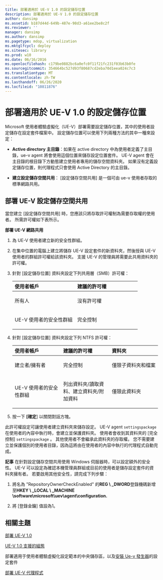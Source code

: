 ```yaml
---
title: 部署適用於 UE-V 1.0 的設定儲存位置
description: 部署適用於 UE-V 1.0 的設定儲存位置
author: dansimp
ms.assetid: b187d44d-649b-487e-98d3-a61ee2be8c2f
ms.reviewer: ''
manager: dansimp
ms.author: dansimp
ms.pagetype: mdop, virtualization
ms.mktglfcycl: deploy
ms.sitesec: library
ms.prod: w10
ms.date: 06/16/2016
ms.openlocfilehash: c179be0882bc6a0efc0f11f21fc231f03b63b0fe
ms.sourcegitcommit: 354664bc527d93f80687cd2eba70d1eea024c7c3
ms.translationtype: MT
ms.contentlocale: zh-TW
ms.lasthandoff: 06/26/2020
ms.locfileid: "10811876"
---
```

# 部署適用於 UE-V 1.0 的設定儲存位置


Microsoft 使用者體驗虛擬化（UE-V）部署需要設定儲存位置，其中的使用者設定儲存在設定套件檔案中。 設定儲存位置可以使用下列兩種方法的其中一種來設定：

-   **Active directory 主目錄**：如果在 active directory 中為使用者定義了主目錄，ue-v agent 將會使用這個位置來儲存設定位置套件。 UE-V agent 會在主目錄的根目錄下方動態建立使用者專用的儲存空間資料夾。 如果沒有定義設定儲存位置，則代理程式只會使用 Active Directory 的主目錄。

-   **建立設定儲存空間共用**： [設定儲存空間共用] 是一個可由 ue-v 使用者存取的標準網路共用。

## 部署 UE-V 設定儲存空間共用


當您建立 [設定儲存空間共用] 時，您應該只將存取許可權制為需要存取權的使用者。 所需許可權如下表所示。

**部署 UE-V 網路共用**

1.  為 UE-V 使用者建立新的安全性群組。

2.  在集中位置的電腦上建立將儲存 UE-V 設定套件的新資料夾，然後授與 UE-V 使用者的群組許可權給該資料夾。 支援 UE-V 的管理員將需要此共用資料夾的許可權。

3.  針對 [設定儲存位置] 資料夾設定下列共用層（SMB）許可權：

    <table>
    <colgroup>
    <col width="50%" />
    <col width="50%" />
    </colgroup>
    <thead>
    <tr class="header">
    <th align="left"><strong>使用者帳戶</strong></th>
    <th align="left"><strong>建議的許可權</strong></th>
    </tr>
    </thead>
    <tbody>
    <tr class="odd">
    <td align="left"><p>所有人</p></td>
    <td align="left"><p>沒有許可權</p></td>
    </tr>
    <tr class="even">
    <td align="left"><p>UE-V 使用者的安全性群組</p></td>
    <td align="left"><p>完全控制</p></td>
    </tr>
    </tbody>
    </table>

     

4.  針對 [設定儲存位置] 資料夾設定下列 NTFS 許可權：

    <table>
    <colgroup>
    <col width="33%" />
    <col width="33%" />
    <col width="33%" />
    </colgroup>
    <thead>
    <tr class="header">
    <th align="left"><strong>使用者帳戶</strong></th>
    <th align="left"><strong>建議的許可權</strong></th>
    <th align="left"><strong>資料夾</strong></th>
    </tr>
    </thead>
    <tbody>
    <tr class="odd">
    <td align="left"><p>建立者/擁有者</p></td>
    <td align="left"><p>完全控制</p></td>
    <td align="left"><p>僅限子資料夾和檔案</p></td>
    </tr>
    <tr class="even">
    <td align="left"><p>UE-V 使用者的安全性群組</p></td>
    <td align="left"><p>列出資料夾/讀取資料、建立資料夾/附加資料</p></td>
    <td align="left"><p>僅限此資料夾</p></td>
    </tr>
    </tbody>
    </table>

     

5.  按一下 **[確定**] 以關閉對話方塊。

此許可權設定可讓使用者建立資料夾來儲存設定。 UE-V agent `settingspackage` 在使用者的內容中執行時，會建立並保護資料夾。 使用者會收到其資料夾的 [完全控制] `settingspackage` 。 其他使用者不會繼承此資料夾的存取權。 您不需要建立並保護個別的使用者目錄，因為這將由在使用者的內容中執行的代理程式自動完成。

**記事** 在針對設定儲存空間共用使用 Windows 伺服器時，可以設定額外的安全性。 UE-V 可以設定為確認本機管理員群組或目前的使用者是儲存設定套件的資料夾擁有者。 若要啟用其他安全性，請完成下列步驟：

1.  將名為 "RepositoryOwnerCheckEnabled" 的**REG \ _DWORD**登錄機碼新增至**HKEY \ _LOCAL \ _MACHINE \\software\\microsoft\\uev\\agent\\configuration.**

2.  將 [登錄金鑰] 值設為1。

 

## 相關主題


[部署 UE-V 1.0](deploying-ue-v-10.md)

[UE-V 1.0 支援的組態](supported-configurations-for-ue-v-10.md)

部署適用于使用者體驗虛擬化設定範本的中央儲存區，以及[安裝 Ue-v 發生器](installing-the-ue-v-generator.md)的設定套件

[部署 UE-V 代理程式](deploying-the-ue-v-agent.md)

 

 





